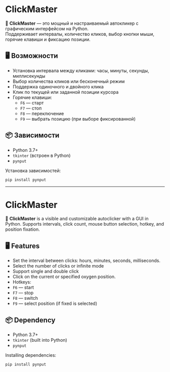 # ClickMaster

🎯 **ClickMaster** — это мощный и настраиваемый автокликер с графическим интерфейсом на Python.  
Поддерживает интервалы, количество кликов, выбор кнопки мыши, горячие клавиши и фиксацию позиции.

## 🖥️ Возможности

- Установка интервала между кликами: часы, минуты, секунды, миллисекунды
- Выбор количества кликов или бесконечный режим
- Поддержка одиночного и двойного клика
- Клик по текущей или заданной позиции курсора
- Горячие клавиши:
  - `F6` — старт
  - `F7` — стоп
  - `F8` — переключение
  - `F9` — выбрать позицию (при выборе фиксированной)

## 📦 Зависимости

- Python 3.7+
- `tkinter` (встроен в Python)
- `pynput`

Установка зависимостей:
```bash
pip install pynput
```
_______________________________________________________________________________________________________

# ClickMaster

🎯 **ClickMaster** is a visible and customizable autoclicker with a GUI in Python.
Supports intervals, click count, mouse button selection, hotkey, and position fixation.

## 🖥️ Features

- Set the interval between clicks: hours, minutes, seconds, milliseconds.
- Select the number of clicks or infinite mode
- Support single and double click
- Click on the current or specified oxygen position.
- Hotkeys:
- `F6` — start
- `F7` — stop
- `F8` — switch
- `F9` — select position (if fixed is selected)

## 📦 Dependency

- Python 3.7+
- `tkinter` (built into Python)
- `pynput`

Installing dependencies:
```bash
pip install pynput
```
